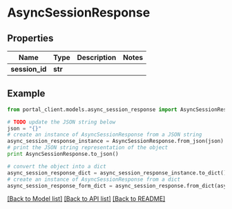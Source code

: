 # AsyncSessionResponse


## Properties
Name | Type | Description | Notes
------------ | ------------- | ------------- | -------------
**session_id** | **str** |  | 

## Example

```python
from portal_client.models.async_session_response import AsyncSessionResponse

# TODO update the JSON string below
json = "{}"
# create an instance of AsyncSessionResponse from a JSON string
async_session_response_instance = AsyncSessionResponse.from_json(json)
# print the JSON string representation of the object
print AsyncSessionResponse.to_json()

# convert the object into a dict
async_session_response_dict = async_session_response_instance.to_dict()
# create an instance of AsyncSessionResponse from a dict
async_session_response_form_dict = async_session_response.from_dict(async_session_response_dict)
```
[[Back to Model list]](../README.md#documentation-for-models) [[Back to API list]](../README.md#documentation-for-api-endpoints) [[Back to README]](../README.md)


